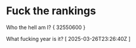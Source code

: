 # Fuck the rankings

Who the hell am I?
{ 32550600 }

What fucking year is it?
[ 2025-03-26T23:26:40Z ]
